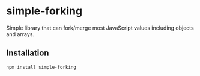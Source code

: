 # simple-forking

Simple library that can fork/merge most JavaScript values including objects and arrays.

## Installation

```
npm install simple-forking
```
